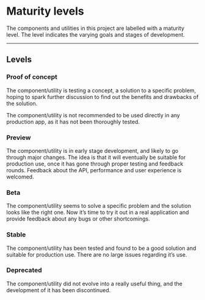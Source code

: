 # Maturity levels

The components and utilities in this project are labelled with a maturity level. The level indicates the varying goals and stages of development.

---

## Levels

### Proof of concept

The component/utility is testing a concept, a solution to a specific problem, hoping to spark further discussion to find out the benefits and drawbacks of the solution.

The component/utility is not recommended to be used directly in any production app, as it has not been thoroughly tested.

### Preview

The component/utility is in early stage development, and likely to go through major changes. The idea is that it will eventually be suitable for production use, once it has gone through proper testing and feedback rounds. Feedback about the API, performance and user experience is welcomed.

### Beta

The component/utility seems to solve a specific problem and the solution looks like the right one. Now it’s time to try it out in a real application and provide feedback about any bugs or other shortcomings.

### Stable

The component/utility has been tested and found to be a good solution and suitable for production use. There are no large issues regarding it’s use.

### Deprecated

The component/utility did not evolve into a really useful thing, and the development of it has been discontinued.
